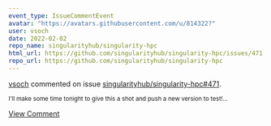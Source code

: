 ```yaml
---
event_type: IssueCommentEvent
avatar: "https://avatars.githubusercontent.com/u/814322?"
user: vsoch
date: 2022-02-02
repo_name: singularityhub/singularity-hpc
html_url: https://github.com/singularityhub/singularity-hpc/issues/471
repo_url: https://github.com/singularityhub/singularity-hpc
---
```


<a href='https://github.com/vsoch' target='_blank'>vsoch</a> commented on issue <a href='https://github.com/singularityhub/singularity-hpc/issues/471' target='_blank'>singularityhub/singularity-hpc#471</a>.

<small>I'll make some time tonight to give this a shot and push a new version to test!...</small>

<a href='https://github.com/singularityhub/singularity-hpc/issues/471' target='_blank'>View Comment</a>